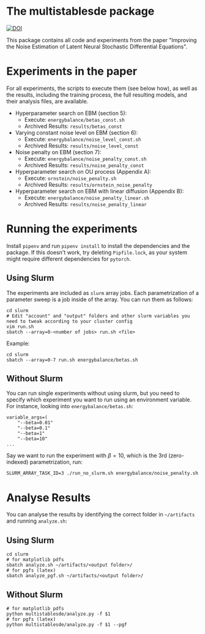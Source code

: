 # The multistablesde package

[![DOI](https://zenodo.org/badge/790110749.svg)](https://zenodo.org/doi/10.5281/zenodo.11032104)

This package contains all code and experiments from the paper "Improving the Noise Estimation of Latent Neural Stochastic Differential Equations".

# Experiments in the paper

For all experiments, the scripts to execute them (see below how), as well as the results, including the training process, the full resulting models, and their analysis files, are available.

- Hyperparameter search on EBM (section 5):
    - Execute: `energybalance/betas_const.sh`
    - Archived Results: `results/betas_const`
- Varying constant noise level on EBM (section 6):
    - Execute: `energybalance/noise_level_const.sh`
    - Archived Results: `results/noise_level_const`
- Noise penalty on EBM (section 7):
    - Execute: `energybalance/noise_penalty_const.sh`
    - Archived Results: `results/noise_penalty_const`
- Hyperparameter search on OU process (Appendix A):
    - Execute: `ornstein/noise_penalty.sh`
    - Archived Results: `results/ornstein_noise_penalty`
- Hyperparameter search on EBM with linear diffusion (Appendix B):
    - Execute: `energybalance/noise_penalty_linear.sh`
    - Archived Results: `results/noise_penalty_linear`

# Running the experiments

Install `pipenv` and run `pipenv install` to install the dependencies and the package. If this doesn't work, try deleting `Pipfile.lock`, as your system might require different dependencies for `pytorch`.

## Using Slurm

The experiments are included as `slurm` array jobs. Each parametrization of a parameter sweep is a job inside of the array. You can run them as follows:

    cd slurm
    # Edit "account" and "output" folders and other slurm variables you need to tweak according to your cluster config
    vim run.sh
    sbatch --array=0-<number of jobs> run.sh <file>

Example:

    cd slurm
    sbatch --array=0-7 run.sh energybalance/betas.sh

## Without Slurm

You can run single experiments without using slurm, but you need to specify which experiment you want to run using an environment variable. For instance, looking into `energybalance/betas.sh`:

    variable_args=(
        "--beta=0.01"
        "--beta=0.1"
        "--beta=1"
        "--beta=10"
    ...

Say we want to run the experiment with $\beta=10$, which is the 3rd (zero-indexed) parametrization, run:

    SLURM_ARRAY_TASK_ID=3 ./run_no_slurm.sh energybalance/noise_penalty.sh

# Analyse Results

You can analyse the results by identifying the correct folder in `~/artifacts` and running `analyze.sh`:

## Using Slurm

    cd slurm
    # for matplotlib pdfs
    sbatch analyze.sh ~/artifacts/<output folder>/
    # for pgfs (latex)
    sbatch analyze_pgf.sh ~/artifacts/<output folder>/

## Without Slurm

    # for matplotlib pdfs
    python multistablesde/analyze.py -f $1
    # for pgfs (latex)
    python multistablesde/analyze.py -f $1 --pgf

